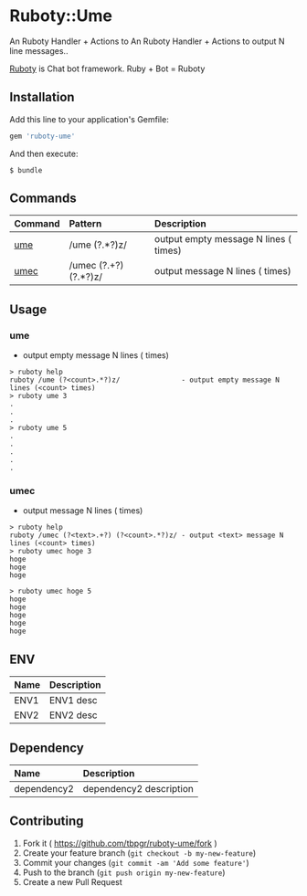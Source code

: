 # Ruboty::Ume

An Ruboty Handler + Actions to An Ruboty Handler + Actions to output N line messages..

[Ruboty](https://github.com/r7kamura/ruboty) is Chat bot framework. Ruby + Bot = Ruboty

## Installation

Add this line to your application's Gemfile:

```ruby
gem 'ruboty-ume'
```

And then execute:

    $ bundle

## Commands

|Command|Pattern|Description|
|:--|:--|:--|
|[ume](#ume)|/ume (?<count>.*?)z/|output empty message N lines (<count> times)|
|[umec](#umec)|/umec (?<text>.+?) (?<count>.*?)z/|output <text> message N lines (<count> times)|

## Usage
### ume
* output empty message N lines (<count> times)

~~~
> ruboty help
ruboty /ume (?<count>.*?)z/               - output empty message N lines (<count> times)
> ruboty ume 3
.
.
.
> ruboty ume 5
.
.
.
.
.
~~~

### umec
* output <text> message N lines (<count> times)

~~~
> ruboty help
ruboty /umec (?<text>.+?) (?<count>.*?)z/ - output <text> message N lines (<count> times)
> ruboty umec hoge 3
hoge
hoge
hoge

> ruboty umec hoge 5
hoge
hoge
hoge
hoge
hoge

~~~

## ENV

|Name|Description|
|:--|:--|
|ENV1|ENV1 desc|
|ENV2|ENV2 desc|

## Dependency

|Name|Description|
|:--|:--|
|dependency2|dependency2 description|

## Contributing

1. Fork it ( https://github.com/tbpgr/ruboty-ume/fork )
2. Create your feature branch (`git checkout -b my-new-feature`)
3. Commit your changes (`git commit -am 'Add some feature'`)
4. Push to the branch (`git push origin my-new-feature`)
5. Create a new Pull Request
